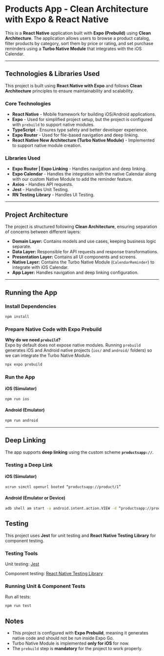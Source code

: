 # Products App - Clean Architecture with Expo & React Native

This is a **React Native** application built with **Expo (Prebuild)** using **Clean Architecture**. The application allows users to browse a product catalog, filter products by category, sort them by price or rating, and set purchase reminders using a **Turbo Native Module** that integrates with the iOS Calendar.

---

## Technologies & Libraries Used

This project is built using **React Native with Expo** and follows **Clean Architecture** principles to ensure maintainability and scalability. 

### **Core Technologies**
- **React Native** - Mobile framework for building iOS/Android applications.
- **Expo** - Used for simplified project setup, but the project is configured with `prebuild` to support native modules.
- **TypeScript** - Ensures type safety and better developer experience.
- **Expo Router** - Used for file-based navigation and deep linking.
- **React Native New Architecture (Turbo Native Module)** - Implemented to support native module creation.

### **Libraries Used**
- **Expo Router | Expo Linking** - Handles navigation and deep linking.
- **Expo Calendar** - Handles the integration with the native Calendar along with our custom Native Module to add the reminder feature.
- **Axios** - Handles API requests.
- **Jest** - Handles Unit Testing.
- **RN Testing Library** - Handles UI Testing.

---

## Project Architecture

The project is structured following **Clean Architecture**, ensuring separation of concerns between different layers:

- **Domain Layer:** Contains models and use cases, keeping business logic separate.
- **Data Layer:** Responsible for API requests and response transformations.
- **Presentation Layer:** Contains all UI components and screens.
- **Native Layer:** Contains the Turbo Native Module (`CalendarReminder`) to integrate with iOS Calendar.
- **App Layer:** Handles navigation and deep linking configuration.

---

## Running the App

### **Install Dependencies**
```bash
npm install
```

### **Prepare Native Code with Expo Prebuild**
**Why do we need `prebuild`?**  
Expo by default does not expose native modules. Running `prebuild` generates iOS and Android native projects (`ios/` and `android/` folders) so we can integrate the Turbo Native Module.
```bash
npx expo prebuild
```

### **Run the App**
#### iOS (Simulator)
```bash
npm run ios
```

#### Android (Emulator)
```bash
npm run android
```

---

## Deep Linking

The app supports **deep linking** using the custom scheme **`productsapp://`**. 

### **Testing a Deep Link**
#### iOS (Simulator)
```bash
xcrun simctl openurl booted “productsapp://product/1”
```

#### Android (Emulator or Device)
```bash
adb shell am start -a android.intent.action.VIEW -d “productsapp://product/1”
```

## Testing

This project uses **Jest** for unit testing and **React Native Testing Library** for component testing.

### **Testing Tools**
Unit testing: [Jest](https://jestjs.io/)

Component testing: [React Native Testing Library](https://callstack.github.io/react-native-testing-library/)

### **Running Unit & Component Tests**
Run all tests:
```bash
npm run test
```

## Notes

- This project is configured with **Expo Prebuild**, meaning it generates native code and should not be run inside Expo Go.
- Turbo Native Module is implemented **only for iOS** for now.
- The `prebuild` step is **mandatory** for the project to work properly.
